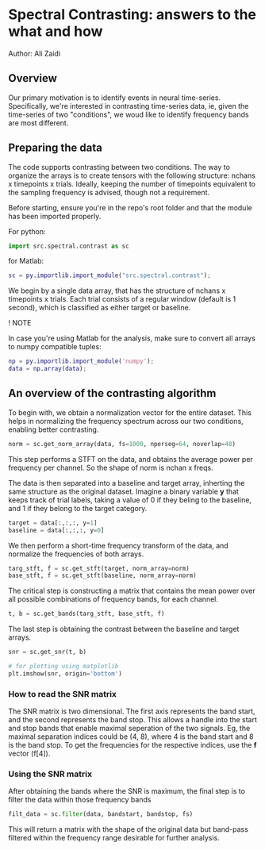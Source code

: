 # Spectral Contrasting: answers to the what and how

Author: Ali Zaidi

## Overview

Our primary motivation is to identify events in neural time-series. Specifically, we're interested in contrasting time-series data, ie, given the time-series of two "conditions", we woud like to identify frequency bands are most different.

## Preparing the data

The code supports contrasting between two conditions. The way to organize the arrays is to create tensors with the following structure: nchans x timepoints x trials. Ideally, keeping the number of timepoints equivalent to the sampling frequency is advised, though not a requirement.

Before starting, ensure you're in the repo's root folder and that the module has been imported properly.

For python:

```python
import src.spectral.contrast as sc
```

for Matlab:

```matlab
sc = py.importlib.import_module("src.spectral.contrast");
```

We begin by a single data array, that has the structure of nchans x timepoints x trials. Each trial consists of a regular window (default is 1 second), which is classified as either target or baseline.

! NOTE

In case you're using Matlab for the analysis, make sure to convert all arrays to numpy compatible tuples:

```matlab
np = py.importlib.import_module('numpy');
data = np.array(data);
```

## An overview of the contrasting algorithm

To begin with, we obtain a normalization vector for the entire dataset. This helps in normalizing the frequency spectrum across our two conditions, enabling better contrasting.

```python
norm = sc.get_norm_array(data, fs=1000, nperseg=64, noverlap=48)
```

This step performs a STFT on the data, and obtains the average power per frequency per channel. So the shape of norm is nchan x freqs.

The data is then separated into a baseline and target array, inherting the same structure as the original dataset. Imagine a binary variable **y** that keeps track of trial labels, taking a value of 0 if they beling to the baseline, and 1 if they belong to the target category.

```python
target = data[:,:,:, y=1]
baseline = data[:,:,:, y=0]
```

We then perform a short-time frequency transform of the data, and normalize the frequencies of both arrays.

```python
targ_stft, f = sc.get_stft(target, norm_array=norm)
base_stft, f = sc.get_stft(baseline, norm_array=norm)
```

The critical step is constructing a matrix that contains the mean power over all possible combinations of frequency bands, for each channel.

```python
t, b = sc.get_bands(targ_stft, base_stft, f)
```

The last step is obtaining the contrast between the baseline and target arrays.

```python
snr = sc.get_snr(t, b)

# for plotting using matplotlib
plt.imshow(snr, origin='bottom')
```

### How to read the SNR matrix

The SNR matrix is two dimensional. The first axis represents the band start, and the second represents the band stop. This allows a handle into the start and stop bands that enable maximal seperation of the two signals. Eg, the maximal separation indices could be (4, 8), where 4 is the band start and 8 is the band stop. To get the frequencies for the respective indices, use the **f** vector (f[4]).

### Using the SNR matrix

After obtaining the bands where the SNR is maximum, the final step is to filter the data within those frequency bands

```python
filt_data = sc.filter(data, bandstart, bandstop, fs)
```

This will return a matrix with the shape of the original data but band-pass filtered within the frequency range desirable for further analysis.
